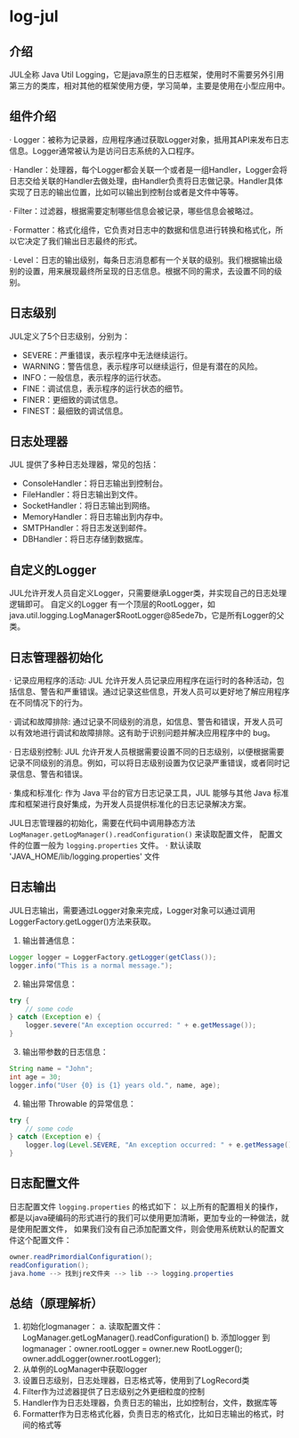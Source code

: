 # log-jul

## 介绍
JUL全称 Java Util Logging，它是java原生的日志框架，使用时不需要另外引用第三方的类库，相对其他的框架使用方便，学习简单，主要是使用在小型应用中。
## 组件介绍
· Logger：被称为记录器，应用程序通过获取Logger对象，抵用其API来发布日志信息。Logger通常被认为是访问日志系统的入口程序。

· Handler：处理器，每个Logger都会关联一个或者是一组Handler，Logger会将日志交给关联的Handler去做处理，由Handler负责将日志做记录。Handler具体实现了日志的输出位置，比如可以输出到控制台或者是文件中等等。

· Filter：过滤器，根据需要定制哪些信息会被记录，哪些信息会被略过。

· Formatter：格式化组件，它负责对日志中的数据和信息进行转换和格式化，所以它决定了我们输出日志最终的形式。

· Level：日志的输出级别，每条日志消息都有一个关联的级别。我们根据输出级别的设置，用来展现最终所呈现的日志信息。根据不同的需求，去设置不同的级别。
 
## 日志级别
JUL定义了5个日志级别，分别为：
- SEVERE：严重错误，表示程序中无法继续运行。
- WARNING：警告信息，表示程序可以继续运行，但是有潜在的风险。
- INFO：一般信息，表示程序的运行状态。
- FINE：调试信息，表示程序的运行状态的细节。
- FINER：更细致的调试信息。
- FINEST：最细致的调试信息。

## 日志处理器
JUL 提供了多种日志处理器，常见的包括：
- ConsoleHandler：将日志输出到控制台。
- FileHandler：将日志输出到文件。
- SocketHandler：将日志输出到网络。
- MemoryHandler：将日志输出到内存中。
- SMTPHandler：将日志发送到邮件。
- DBHandler：将日志存储到数据库。

## 自定义的Logger
JUL允许开发人员自定义Logger，只需要继承Logger类，并实现自己的日志处理逻辑即可。
自定义的Logger 有一个顶层的RootLogger，如java.util.logging.LogManager$RootLogger@85ede7b，它是所有Logger的父类。

## 日志管理器初始化

· 记录应用程序的活动: JUL 允许开发人员记录应用程序在运行时的各种活动，包括信息、警告和严重错误。通过记录这些信息，开发人员可以更好地了解应用程序在不同情况下的行为。

· 调试和故障排除: 通过记录不同级别的消息，如信息、警告和错误，开发人员可以有效地进行调试和故障排除。这有助于识别问题并解决应用程序中的 bug。

· 日志级别控制: JUL 允许开发人员根据需要设置不同的日志级别，以便根据需要记录不同级别的消息。例如，可以将日志级别设置为仅记录严重错误，或者同时记录信息、警告和错误。

· 集成和标准化: 作为 Java 平台的官方日志记录工具，JUL 能够与其他 Java 标准库和框架进行良好集成，为开发人员提供标准化的日志记录解决方案。

JUL日志管理器的初始化，需要在代码中调用静态方法 
`LogManager.getLogManager().readConfiguration()` 来读取配置文件，
配置文件的位置一般为 `logging.properties` 文件。
· 默认读取 'JAVA_HOME/lib/logging.properties' 文件

## 日志输出
JUL日志输出，需要通过Logger对象来完成，Logger对象可以通过调用LoggerFactory.getLogger()方法来获取。

1. 输出普通信息：
``` java
Logger logger = LoggerFactory.getLogger(getClass());
logger.info("This is a normal message.");
```
2. 输出异常信息：
``` java
try {
    // some code
} catch (Exception e) {
    logger.severe("An exception occurred: " + e.getMessage());
}
```
3. 输出带参数的日志信息：
``` java
String name = "John";
int age = 30;
logger.info("User {0} is {1} years old.", name, age);
```
4. 输出带 Throwable 的异常信息：
``` java
try {
    // some code
} catch (Exception e) {
    logger.log(Level.SEVERE, "An exception occurred: " + e.getMessage(), e);
}
```

## 日志配置文件
日志配置文件 `logging.properties` 的格式如下：
以上所有的配置相关的操作，都是以java硬编码的形式进行的我们可以使用更加清晰，更加专业的一种做法，就是使用配置文件，
如果我们没有自己添加配置文件，则会使用系统默认的配置文件这个配置文件：
``` java
owner.readPrimordialConfiguration();
readConfiguration();
java.home --> 找到jre文件夹 --> lib --> logging.properties
```

## 总结（原理解析）
1. 初始化logmanager：
   a. 读取配置文件：LogManager.getLogManager().readConfiguration()
   b. 添加logger 到 logmanager：owner.rootLogger = owner.new RootLogger(); owner.addLogger(owner.rootLogger); 
2. 从单例的LogManager中获取logger 
3. 设置日志级别，日志处理器，日志格式等，使用到了LogRecord类 
4. Filter作为过滤器提供了日志级别之外更细粒度的控制 
5. Handler作为日志处理器，负责日志的输出，比如控制台，文件，数据库等
6. Formatter作为日志格式化器，负责日志的格式化，比如日志输出的格式，时间的格式等









